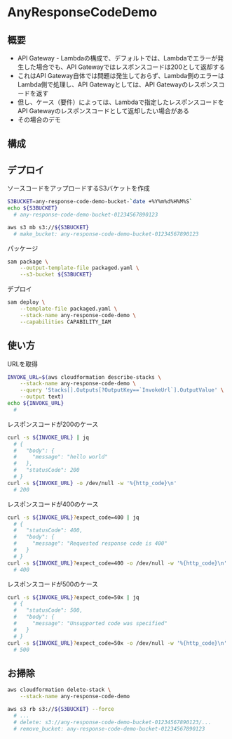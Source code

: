 # AnyResponseCodeDemo

## 概要

- API Gateway - Lambdaの構成で、デフォルトでは、Lambdaでエラーが発生した場合でも、API Gatewayではレスポンスコードは200として返却する
- これはAPI Gateway自体では問題は発生しておらず、Lambda側のエラーはLambda側で処理し、API Gatewayとしては、API Gatewayのレスポンスコードを返す
- 但し、ケース（要件）によっては、Lambdaで指定したレスポンスコードをAPI Gatewayのレスポンスコードとして返却したい場合がある
- その場合のデモ

## 構成

## デプロイ

ソースコードをアップロードするS3バケットを作成

```sh
S3BUCKET=any-response-code-demo-bucket-`date +%Y%m%d%H%M%S`
echo ${S3BUCKET}
  # any-response-code-demo-bucket-01234567890123

aws s3 mb s3://${S3BUCKET}
  # make_bucket: any-response-code-demo-bucket-01234567890123
```

パッケージ

```sh
sam package \
    --output-template-file packaged.yaml \
    --s3-bucket ${S3BUCKET}
```

デプロイ

```sh
sam deploy \
    --template-file packaged.yaml \
    --stack-name any-response-code-demo \
    --capabilities CAPABILITY_IAM
```

## 使い方

URLを取得

```sh
INVOKE_URL=$(aws cloudformation describe-stacks \
    --stack-name any-response-code-demo \
    --query 'Stacks[].Outputs[?OutputKey==`InvokeUrl`].OutputValue' \
    --output text)
echo ${INVOKE_URL}
  #
```

レスポンスコードが200のケース

```sh
curl -s ${INVOKE_URL} | jq
  # {
  #   "body": {
  #     "message": "hello world"
  #   },
  #   "statusCode": 200
  # }
curl -s ${INVOKE_URL} -o /dev/null -w '%{http_code}\n'
  # 200
```

レスポンスコードが400のケース

```sh
curl -s ${INVOKE_URL}?expect_code=400 | jq
  # {
  #   "statusCode": 400,
  #   "body": {
  #     "message": "Requested response code is 400"
  #   }
  # }
curl -s ${INVOKE_URL}?expect_code=400 -o /dev/null -w '%{http_code}\n'
  # 400
```

レスポンスコードが500のケース

```sh
curl -s ${INVOKE_URL}?expect_code=50x | jq
  # {
  #   "statusCode": 500,
  #   "body": {
  #     "message": "Unsupported code was specified"
  #   }
  # }
curl -s ${INVOKE_URL}?expect_code=50x -o /dev/null -w '%{http_code}\n'
  # 500
```

## お掃除

```sh
aws cloudformation delete-stack \
    --stack-name any-response-code-demo

aws s3 rb s3://${S3BUCKET} --force
  # ...
  # delete: s3://any-response-code-demo-bucket-01234567890123/...
  # remove_bucket: any-response-code-demo-bucket-01234567890123
```
